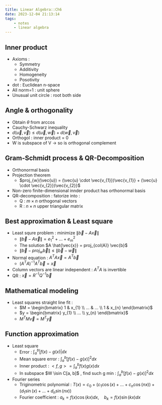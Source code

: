 ```yaml
---
title: Linear Algebra::Ch6
date: 2023-12-04 21:13:14
tags:
    - notes
    - linear algebra
---
```


## Inner product
- Axioms : 
    - Symmetry
    - Additivity
    - Homogeneity
    - Posotivity
- dot : Euclidean n-space
- All norm=1 : unit sphere
- Unusual unit circle : root both side

## Angle & orthogonality
- Obtain $\theta$ from arccos
- Cauchy-Schwarz inequality
- $d(\vec{u}, \vec{v}) \leq d(\vec{u}, \vec{w}) + d(\vec{w}, \vec{v})$
- Orthogol : inner product = 0
- W is subspace of V -> so is orthogonal complement

## Gram-Schmidt process & QR-Decomposition
- Orthonormal basis
- Projection theorem
    - $proj_{w}(\vec{u}) = (\vec{u} \cdot \vec{v_{1}})\vec{v_{1}} + (\vec{u} \cdot \vec{v_{2}})\vec{v_{2}}$
- Non-zero finite-dimensional innder product has orthonormal basis
- QR-decomposition : fatorize into :
    - Q : $m \times n$ orthogonal vectors 
    - R : $n \times n$ upper triangular matrix

## Best approximation & Least square
- Least squre problem : minimize $\| \vec{b} - A \vec{x}  \|$
    - $\| \vec{b} - A \vec{x}  \| = e_{1}^2 + ... + e_{m}^2$
    - The solution $A \hat{\vec{x}} = proj_{col(A)} \vec{b}$
    - $\| \vec{b} - proj_{w}\vec{b}  \| \leq \| \vec{b} - \vec{w} \|$
- Normal equation : $A^T A \vec{x} = A^T \vec{b}$
    - $(A^TA)^{-1}A^T \vec{b} = \vec{x}$
- Column vectors are linear independent : $A^TA$ is invertible
- QR : $\vec{x} = R^{-1}Q^{-1} \vec{b}$

## Mathematical modeling
- Least squares straight line fit : 
    - $M = \begin{bmatrix} 1 & x_{1} \\ ... & ... \\ 1 & x_{n} \end{bmatrix}$
    - $y = \begin{bmatrix} y_{1} \\ ... \\ y_{n} \end{bmatrix}$
    - $M^TM \vec{v} = M^T \vec{y}$
## Function approximation
- Least square
    - Error : $\int_{a}^{b} |f(x)-g(x)|dx$
    - Mean square error : $\int_{a}^{b} [f(x)-g(x)]^{2} dx$
    - Inner product : $<f, g> = \int_{a}^{b} f(x)g(x)dx$
    - In subspace $W \isin C[a, b]$ , find such g min : $\int_{a}^{b} [f(x)-g(x)]^{2} dx$
- Fourier series
    - Triginometric polynomial : $T(x) = c_{0} + (c_{1}\cos(x) + ... + c_{n}\cos(nx)) + (d_{1}\sin(x) + ... + d_{n}\sin(nx))$
    - Fourier coefficient : $a_{k} = f(x)\cos(kx)dx, \quad b_{k} = f(x)\sin(kx)dx$
